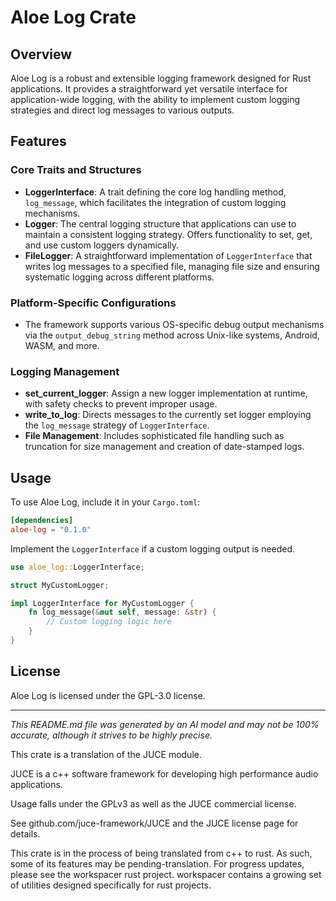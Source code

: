 # Aloe Log Crate

## Overview

Aloe Log is a robust and extensible logging framework designed for Rust applications. It provides a straightforward yet versatile interface for application-wide logging, with the ability to implement custom logging strategies and direct log messages to various outputs. 

## Features

### Core Traits and Structures

- **LoggerInterface**: A trait defining the core log handling method, `log_message`, which facilitates the integration of custom logging mechanisms.
- **Logger**: The central logging structure that applications can use to maintain a consistent logging strategy. Offers functionality to set, get, and use custom loggers dynamically.
- **FileLogger**: A straightforward implementation of `LoggerInterface` that writes log messages to a specified file, managing file size and ensuring systematic logging across different platforms.

### Platform-Specific Configurations

- The framework supports various OS-specific debug output mechanisms via the `output_debug_string` method across Unix-like systems, Android, WASM, and more.

### Logging Management

- **set_current_logger**: Assign a new logger implementation at runtime, with safety checks to prevent improper usage.
- **write_to_log**: Directs messages to the currently set logger employing the `log_message` strategy of `LoggerInterface`.
- **File Management**: Includes sophisticated file handling such as truncation for size management and creation of date-stamped logs.

## Usage

To use Aloe Log, include it in your `Cargo.toml`:

```toml
[dependencies]
aloe-log = "0.1.0"
```

Implement the `LoggerInterface` if a custom logging output is needed.
```rust
use aloe_log::LoggerInterface;

struct MyCustomLogger;

impl LoggerInterface for MyCustomLogger {
    fn log_message(&mut self, message: &str) {
        // Custom logging logic here
    }
}
```

## License

Aloe Log is licensed under the GPL-3.0 license.

---

*This README.md file was generated by an AI model and may not be 100% accurate, although it strives to be highly precise.*

This crate is a translation of the JUCE module.

JUCE is a c++ software framework for developing high performance audio applications.

Usage falls under the GPLv3 as well as the JUCE commercial license.

See github.com/juce-framework/JUCE and the JUCE license page for details.

This crate is in the process of being translated from c++ to rust. As such, some of its features may be pending-translation. For progress updates, please see the workspacer rust project. workspacer contains a growing set of utilities designed specifically for rust projects.
